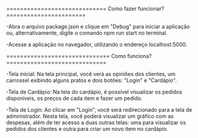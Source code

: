 ============================= Como fazer funcionar? =======================

-Abra o arquivo package.json e clique em "Debug" para iniciar a aplicação ou, alternativamente, digite o comando npm run start no terminal.

-Acesse a aplicação no navegador, utilizando o endereço localhost:5000.

============================== Como funciona? =============================


-Tela inicial: Na tela principal, você verá as opiniões dos clientes, um carrossel exibindo alguns pratos e dois botões: "Login" e "Cardápio".

-Tela de Cardápio: Na tela do cardápio, é possível visualizar os pedidos disponíveis, os preços de cada item e fazer um pedido.

-Tela de Login: Ao clicar em "Login", você será redirecionado para a tela de administrador. Nesta tela, você poderá visualizar um gráfico com as despesas, além de ter acesso a duas outras     telas: uma para visualizar os pedidos dos clientes e outra para criar um novo item no cardápio.